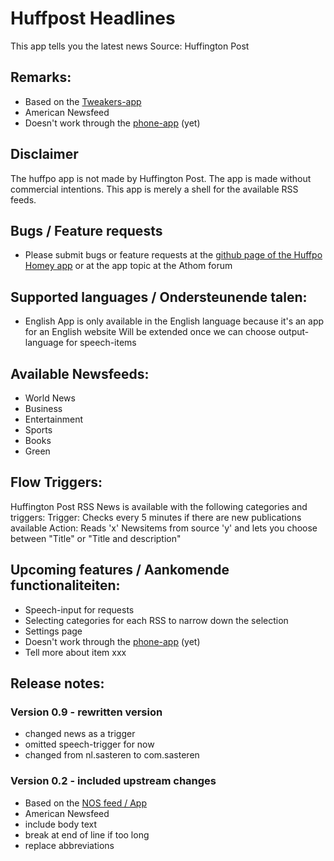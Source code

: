# Huffpost Headlines
        
This app tells you the latest news
Source: Huffington Post

## Remarks:
* Based on the [Tweakers-app](https://github.com/lubbertkramer/net.tweakers.homey)
* American Newsfeed
* Doesn't work through the [phone-app](https://play.google.com/store/apps/details?id=com.athom.homey&hl=nl) (yet)
 
## Disclaimer
The huffpo app is not made by Huffington Post. The app is made without commercial intentions. 
This app is merely a shell for the available RSS feeds.

## Bugs / Feature requests
* Please submit bugs or feature requests at the [github page of the Huffpo Homey app](https://github.com/bvdbos/com.Sasteren.HuffPo-headlines) or at the app topic at the Athom forum

## Supported languages / Ondersteunende talen:
* English
App is only available in the English language because it's an app for an English website
Will be extended once we can choose output-language for speech-items

## Available Newsfeeds:
* World News
* Business
* Entertainment
* Sports
* Books
* Green

## Flow Triggers:
Huffington Post RSS News is available with the following categories and triggers:
Trigger: Checks every 5 minutes if there are new publications available
Action: Reads 'x' Newsitems from source 'y' and lets you choose between "Title" or "Title and description"

## Upcoming features / Aankomende functionaliteiten:
* Speech-input for requests
* Selecting categories for each RSS to narrow down the selection
* Settings page
* Doesn't work through the [phone-app](https://play.google.com/store/apps/details?id=com.athom.homey&hl=nl) (yet)
* Tell more about item xxx

## Release notes:

### Version 0.9 - rewritten version
* changed news as a trigger
* omitted speech-trigger for now
* changed from nl.sasteren to com.sasteren

### Version 0.2 - included upstream changes
* Based on the [NOS feed / App](https://github.com/kerkenit/nl.nos.newsheadlines)
* American Newsfeed
* include body text
* break at end of line if too long
* replace abbreviations